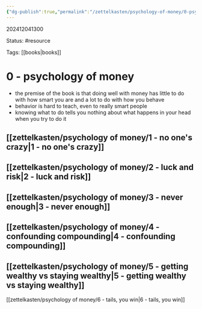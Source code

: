 ```yaml
---
{"dg-publish":true,"permalink":"/zettelkasten/psychology-of-money/0-psychology-of-money/","updated":"2025-01-07T18:08:04.741-05:00"}
---
```


202412041300

Status: #resource 

Tags: [[books\|books]]

# 0 - psychology of money

* the premise of the book is that doing well with money has little to do with how smart you are and a lot to do with how you behave
* behavior is hard to teach, even to really smart people
* knowing what to do tells you nothing about what happens in your head when you try to do it

## [[zettelkasten/psychology of money/1 - no one's crazy\|1 - no one's crazy]]
## [[zettelkasten/psychology of money/2 - luck and risk\|2 - luck and risk]]
## [[zettelkasten/psychology of money/3 - never enough\|3 - never enough]]
## [[zettelkasten/psychology of money/4 - confounding compounding\|4 - confounding compounding]]
## [[zettelkasten/psychology of money/5 - getting wealthy vs staying wealthy\|5 - getting wealthy vs staying wealthy]]

[[zettelkasten/psychology of money/6 - tails, you win\|6 - tails, you win]] 